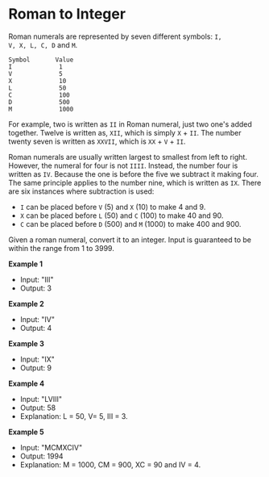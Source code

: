 # Roman to Integer
Roman numerals are represented by seven different symbols: <code>I, V, X, L, C, D</code> and <code>M</code>.

```
Symbol       Value
I             1
V             5
X             10
L             50
C             100
D             500
M             1000
```

For example, two is written as <code>II</code> in Roman numeral, just two one's added together. Twelve is written as, <code>XII</code>, which is simply <code>X</code> + <code>II</code>. The number twenty seven is written as <code>XXVII</code>, which is <code>XX</code> + <code>V</code> + <code>II</code>.

Roman numerals are usually written largest to smallest from left to right. However, the numeral for four is not <code>IIII</code>. Instead, the number four is written as <code>IV</code>. Because the one is before the five we subtract it making four. The same principle applies to the number nine, which is written as <code>IX</code>. There are six instances where subtraction is used:

- <code>I</code> can be placed before <code>V</code> (5) and <code>X</code> (10) to make 4 and 9. 
- <code>X</code> can be placed before <code>L</code> (50) and <code>C</code> (100) to make 40 and 90. 
- <code>C</code> can be placed before <code>D</code> (500) and <code>M</code> (1000) to make 400 and 900.

Given a roman numeral, convert it to an integer. Input is guaranteed to be within the range from 1 to 3999.

**Example 1**
* Input: "III"
* Output: 3

**Example 2**
* Input: "IV"
* Output: 4

**Example 3**
* Input: "IX"
* Output: 9

**Example 4**
* Input: "LVIII"
* Output: 58
* Explanation: L = 50, V= 5, III = 3.

**Example 5**
* Input: "MCMXCIV"
* Output: 1994
* Explanation: M = 1000, CM = 900, XC = 90 and IV = 4.

